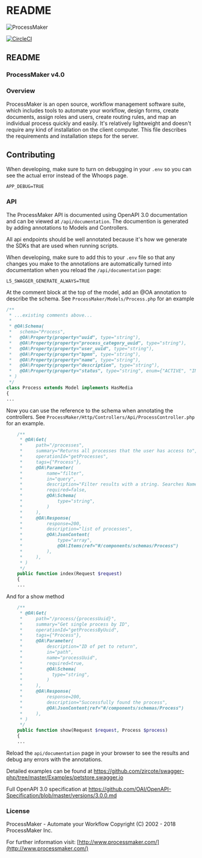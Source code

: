 # README

![ProcessMaker](http://www.processmaker.com/themes/processmaker/images/logo.jpg)

[![CircleCI](https://circleci.com/gh/ProcessMaker/bpm/tree/develop.svg?style=svg&circle-token=bc15deff649712440252088a12ec20b4b7c96826)](https://circleci.com/gh/ProcessMaker/bpm/tree/develop)

## README

### ProcessMaker v4.0

### Overview

ProcessMaker is an open source, workflow management software suite, which includes tools to automate your workflow, design forms, create documents, assign roles and users, create routing rules, and map an individual process quickly and easily. It's relatively lightweight and doesn't require any kind of installation on the client computer. This file describes the requirements and installation steps for the server.

## Contributing

When developing, make sure to turn on debugging in your `.env` so you can see the
actual error instead of the Whoops page.
```
APP_DEBUG=TRUE
```

### API

The ProcessMaker API is documented using OpenAPI 3.0 documentation and can be viewed at
`/api/documentation`. The documention is generated by adding annotations to Models and
Controllers.

All api endpoints should be well annotated because it's how we generate the SDKs
that are used when running scripts.

When developing, make sure to add this to your `.env` file so that any changes
you make to the annotations are automatically turned into documentation when you
reload the `/api/documentation` page:

```
L5_SWAGGER_GENERATE_ALWAYS=TRUE
```

At the comment block at the top of the model, add an @OA annotation to describe
the schema. See `ProcessMaker/Models/Process.php` for an example
```php
/**
 * ...existing comments above...
 * 
 * @OA\Schema(
 *   schema="Process",
 *   @OA\Property(property="uuid", type="string"),
 *   @OA\Property(property="process_category_uuid", type="string"),
 *   @OA\Property(property="user_uuid", type="string"),
 *   @OA\Property(property="bpmn", type="string"),
 *   @OA\Property(property="name", type="string"),
 *   @OA\Property(property="description", type="string"),
 *   @OA\Property(property="status", type="string", enum={"ACTIVE", "INACTIVE"})
 * )
 */
class Process extends Model implements HasMedia
{
...
```
Now you can use the reference to the schema when annotating the controllers. See
`ProcessMaker/Http/Controllers/Api/ProcessController.php` for an example.
```php
    /**
     * @OA\Get(
     *     path="/processes",
     *     summary="Returns all processes that the user has access to",
     *     operationId="getProcesses",
     *     tags={"Process"},
     *     @OA\Parameter(
     *         name="filter",
     *         in="query",
     *         description="Filter results with a string. Searches Name, Description, and Status",
     *         required=false,
     *         @OA\Schema(
     *             type="string",
     *         )
     *     ),
     *     @OA\Response(
     *         response=200,
     *         description="list of processes",
     *         @OA\JsonContent(
     *             type="array",
     *             @OA\Items(ref="#/components/schemas/Process")
     *         ),
     *     ),
     * )
     */
    public function index(Request $request)
    {
    ...
```

And for a show method

```php
    /**
     * @OA\Get(
     *     path="/process/{processUuid}",
     *     summary="Get single process by ID",
     *     operationId="getProcessByUuid",
     *     tags={"Process"},
     *     @OA\Parameter(
     *         description="ID of pet to return",
     *         in="path",
     *         name="processUuid",
     *         required=true,
     *         @OA\Schema(
     *           type="string",
     *         )
     *     ),
     *     @OA\Response(
     *         response=200,
     *         description="Successfully found the process",
     *         @OA\JsonContent(ref="#/components/schemas/Process")
     *     ),
     * )
     */
    public function show(Request $request, Process $process)
    {
    ...
```

Reload the `api/documentation` page in your browser to see the results and 
debug any errors with the annotations.

Detailed examples can be found at https://github.com/zircote/swagger-php/tree/master/Examples/petstore.swagger.io

Full OpenAPI 3.0 specification at https://github.com/OAI/OpenAPI-Specification/blob/master/versions/3.0.0.md


### License

ProcessMaker - Automate your Workflow Copyright \(C\) 2002 - 2018 ProcessMaker Inc.

For further information visit: [http://www.processmaker.com/](http://www.processmaker.com/)

